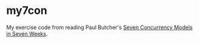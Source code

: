 my7con
======

My exercise code from reading Paul Butcher's
[Seven Concurrency Models in Seven Weeks](https://pragprog.com/book/pb7con/seven-concurrency-models-in-seven-weeks).
